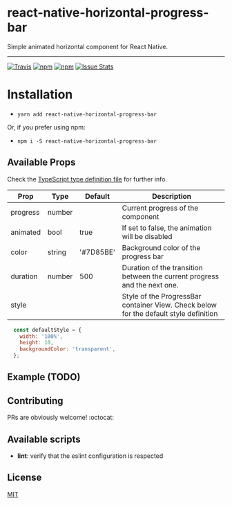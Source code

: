 # react-native-horizontal-progress-bar

Simple animated horizontal <ProgressBar /> component for React Native.

--------------------------------

[![Travis](https://img.shields.io/travis/jkomyno/react-native-horizontal-progress-bar.svg)](https://travis-ci.org/jkomyno/react-native-horizontal-progress-bar) [![npm](https://img.shields.io/npm/v/react-native-horizontal-progress-bar.svg)](https://npmjs.com/package/react-native-horizontal-progress-bar) [![npm](https://img.shields.io/npm/dm/react-native-horizontal-progress-bar.svg)](https://npmjs.com/package/react-native-horizontal-progress-bar) [![Issue Stats](https://img.shields.io/issuestats/i/github/jkomyno/react-native-horizontal-progress-bar.svg)](http://github.com/jkomyno/react-native-horizontal-progress-bar/issues)

# Installation

- `yarn add react-native-horizontal-progress-bar`

Or, if you prefer using npm:

- `npm i -S react-native-horizontal-progress-bar`

## Available Props

Check the [TypeScript type definition file](src/index.d.ts) for further info.

Prop     | Type   | Default   | Description
-------- | ------ | --------- | -----------------------------------------
progress | number |           | Current progress of the <ProgressBar /> component
animated | bool   | true      | If set to false, the animation will be disabled
color    | string | '#7D85BE' | Background color of the progress bar
duration | number | 500       | Duration of the transition between the current progress and the next one.
style    |        |           | Style of the ProgressBar container View. Check below for the default style definition

```javascript
  const defaultStyle = {
    width: '100%',
    height: 10,
    backgroundColor: 'transparent',
  };
```

## Example (TODO)

## Contributing

PRs are obviously welcome! :octocat:

## Available scripts

- **lint**: verify that the eslint configuration is respected

## License

[MIT](LICENSE)
